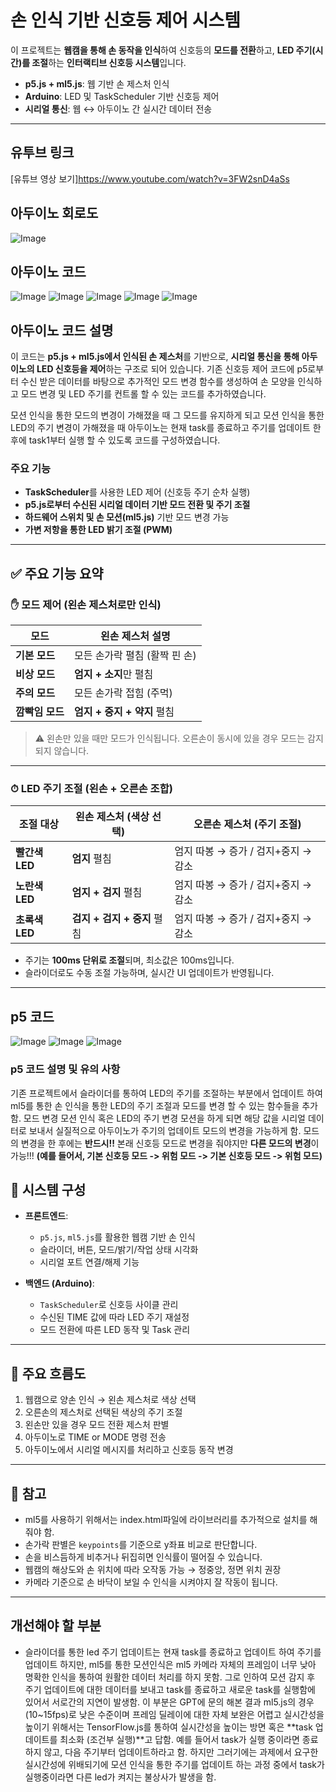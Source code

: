 # 손 인식 기반 신호등 제어 시스템

이 프로젝트는 **웹캠을 통해 손 동작을 인식**하여 신호등의 **모드를 전환**하고, **LED 주기(시간)를 조절**하는 **인터랙티브 신호등 시스템**입니다.

- **p5.js + ml5.js**: 웹 기반 손 제스처 인식
- **Arduino**: LED 및 TaskScheduler 기반 신호등 제어
- **시리얼 통신**: 웹 ↔ 아두이노 간 실시간 데이터 전송

---

## 유투브 링크
[유튜브 영상 보기]https://www.youtube.com/watch?v=3FW2snD4aSs

## 아두이노 회로도 
![Image](https://github.com/user-attachments/assets/ed9204aa-1d3a-4554-8ae0-ec2f1d5c6184)

## 아두이노 코드 

![Image](https://github.com/user-attachments/assets/7fb85746-08ad-4f86-8682-0fa2f7755dca)
![Image](https://github.com/user-attachments/assets/f1487f08-0f74-4556-8552-6d2f907e039c)
![Image](https://github.com/user-attachments/assets/a9d46236-db55-442a-9f6c-dcffa473270a)
![Image](https://github.com/user-attachments/assets/fe83af9a-0da8-4ac5-9cb3-7d21cb90de33)
![Image](https://github.com/user-attachments/assets/e7f3471a-78e0-4e65-b0f6-8e9f8928123c)

## 아두이노 코드 설명
이 코드는 **p5.js + ml5.js에서 인식된 손 제스처**를 기반으로, **시리얼 통신을 통해 아두이노의 LED 신호등을 제어**하는 구조로 되어 있습니다.
기존 신호등 제어 코드에 p5로부터 수신 받은 데이터를 바탕으로 추가적인 모드 변경 함수를 생성하여 손 모양을 인식하고 모드 변경 및 LED 주기를 컨트롤 할 수 있는 코드를 추가하였습니다.

모션 인식을 통한 모드의 변경이 가해졌을 때 그 모드를 유지하게 되고 모션 인식을 통한 LED의 주기 변경이 가해졌을 때 아두이노는 현재 task를 종료하고 주기를 업데이트 한 후에 task1부터 실행 할 수 있도록 코드를 구성하였습니다.

### 주요 기능
- **TaskScheduler**를 사용한 LED 제어 (신호등 주기 순차 실행)
- **p5.js로부터 수신된 시리얼 데이터 기반 모드 전환 및 주기 조절**
- **하드웨어 스위치 및 손 모션(ml5.js)** 기반 모드 변경 가능
- **가변 저항을 통한 LED 밝기 조절 (PWM)**
---

## ✅ 주요 기능 요약

### ✋ 모드 제어 (왼손 제스처로만 인식)
| 모드           | 왼손 제스처 설명                         |
|----------------|--------------------------------------------|
| **기본 모드**     | 모든 손가락 펼침 (활짝 핀 손)                |
| **비상 모드**     | **엄지 + 소지**만 펼침                     |
| **주의 모드**     | 모든 손가락 접힘 (주먹)                     |
| **깜빡임 모드**   | **엄지 + 중지 + 약지** 펼침                |

> ⚠️ 왼손만 있을 때만 모드가 인식됩니다. 오른손이 동시에 있을 경우 모드는 감지되지 않습니다.

---

### ⏱ LED 주기 조절 (왼손 + 오른손 조합)
| 조절 대상   | 왼손 제스처 (색상 선택)                  | 오른손 제스처 (주기 조절)            |
|-------------|--------------------------------------------|---------------------------------------|
| **빨간색 LED**    | **엄지** 펼침               | 엄지 따봉 → 증가 / 검지+중지 → 감소 |
| **노란색 LED**    | **엄지 + 검지** 펼침                      | 엄지 따봉 → 증가 / 검지+중지 → 감소 |
| **초록색 LED**    | **검지 + 검지 + 중지** 펼침               | 엄지 따봉 → 증가 / 검지+중지 → 감소 |

- 주기는 **100ms 단위로 조절**되며, 최소값은 100ms입니다.
- 슬라이더로도 수동 조절 가능하며, 실시간 UI 업데이트가 반영됩니다.

---

## p5 코드
![Image](https://github.com/user-attachments/assets/3855a274-d465-44ee-abe0-83ec270c8308)
![Image](https://github.com/user-attachments/assets/b2352525-06ca-4344-9183-a7a1bdd09efd)
![Image](https://github.com/user-attachments/assets/fb44f044-e068-4451-9f84-7a79d49f97aa)

### p5 코드 설명 및 유의 사항
기존 프로젝트에서 슬라이더를 통하여 LED의 주기를 조절하는 부분에서 업데이트 하여 ml5를 통한 손 인식을 통한 LED의 주기 조절과 모드를 변경 할 수 있는 함수들을 추가함.
모드 변경 모션 인식 혹은 LED의 주기 변경 모션을 하게 되면 해당 값을 시리얼 데이터로 보내서 실질적으로 아두이노가 주기의 업데이트 모드의 변경을 가능하게 함.
모드의 변경을 한 후에는 **반드시!!** 본래 신호등 모드로 변경을 줘야지만 **다른 모드의 변경**이 가능!!!
**(예를 들어서, 기본 신호등 모드 -> 위험 모드 -> 기본 신호등 모드 -> 위험 모드)**


## 🔧 시스템 구성

- **프론트엔드**:  
  - `p5.js`, `ml5.js`를 활용한 웹캠 기반 손 인식  
  - 슬라이더, 버튼, 모드/밝기/작업 상태 시각화  
  - 시리얼 포트 연결/해제 기능

- **백엔드 (Arduino)**:  
  - `TaskScheduler`로 신호등 사이클 관리  
  - 수신된 TIME 값에 따라 LED 주기 재설정  
  - 모드 전환에 따른 LED 동작 및 Task 관리

---

## 🧠 주요 흐름도

1. 웹캠으로 양손 인식 → 왼손 제스처로 색상 선택
2. 오른손의 제스처로 선택된 색상의 주기 조절
3. 왼손만 있을 경우 모드 전환 제스처 판별
4. 아두이노로 TIME or MODE 명령 전송
5. 아두이노에서 시리얼 메시지를 처리하고 신호등 동작 변경

---

## 📌 참고
- ml5를 사용하기 위해서는 index.html파일에 라이브러리를 추가적으로 설치를 해줘야 함.
- 손가락 판별은 `keypoints`를 기준으로 y좌표 비교로 판단합니다.
- 손을 비스듬하게 비추거나 뒤집히면 인식률이 떨어질 수 있습니다.
- 웹캠의 해상도와 손 위치에 따라 오작동 가능 → 정중앙, 정면 위치 권장
- 카메라 기준으로 손 바닥이 보일 수 인식을 시켜야지 잘 작동이 됩니다.
---

## 개선해야 할 부분
- 슬라이더를 통한 led 주기 업데이트는 현재 task를 종료하고 업데이트 하여 주기를 업데이트 하지만, ml5를 통한 모션인식은 ml5 카메라 자체의 프레임이 너무 낮아 명확한 인식을 통하여 원활한 데이터 처리를 하지 못함. 그로 인하여 모션 감지 후 주기 업데이트에 대한 데이터를 보내고 task를 종료하고 새로운 task를 실행함에 있어서 서로간의 지연이 발생함. 이 부분은 GPT에 문의 해본 결과 ml5.js의 경우(10~15fps)로 낮은 수준이며 프레임 딜레이에 대한 자체 보완은 어렵고 실시간성을 높이기 위해서는 TensorFlow.js를 통하여 실시간성을 높이는 방면 혹은 **task 업데이트를 최소화 (조건부 실행)**고 답함. 예를 들어서 task가 실행 중이라면 종료하지 않고, 다음 주기부터 업데이트하라고 함. 하지만 그러기에는 과제에서 요구한 실시간성에 위배되기에 모션 인식을 통한 주기를 업데이트 하는 과정 중에서 task가 실행중이라면 다른 led가 켜지는 불상사가 발생을 함. 


